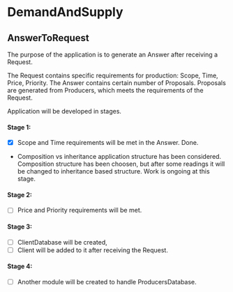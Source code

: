 # DemandAndSupply
## AnswerToRequest
The purpose of the application is to generate an Answer after receiving a Request.

The Request contains specific requirements for production: Scope, Time, Price, Priority.
The Answer contains certain number of Proposals.
Proposals are generated from Producers, which meets the requirements of the Request.

Application will be developed in stages.

#### Stage 1: 
- [x] Scope and Time requirements will be met in the  Answer. Done.

- Composition vs inheritance application structure has been considered.
Composition structure has been choosen, but after some readings it will be changed to inheritance based structure. Work is ongoing at this stage.

#### Stage 2: 
- [ ] Price and Priority requirements will be met.

#### Stage 3: 
- [ ] ClientDatabase will be created,
- [ ] Client will be added to it after receiving the Request.

#### Stage 4: 
- [ ] Another module will be created to handle ProducersDatabase.

